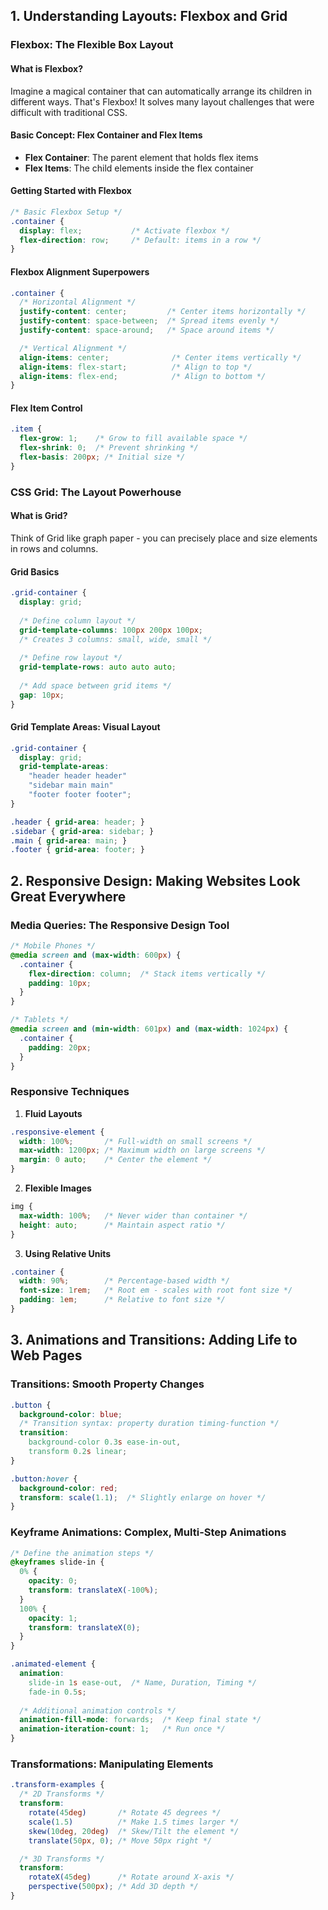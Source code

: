 ## 1. Understanding Layouts: Flexbox and Grid

### Flexbox: The Flexible Box Layout

#### What is Flexbox?
Imagine a magical container that can automatically arrange its children in different ways. That's Flexbox! It solves many layout challenges that were difficult with traditional CSS.

#### Basic Concept: Flex Container and Flex Items
- **Flex Container**: The parent element that holds flex items
- **Flex Items**: The child elements inside the flex container

#### Getting Started with Flexbox
```css
/* Basic Flexbox Setup */
.container {
  display: flex;           /* Activate flexbox */
  flex-direction: row;     /* Default: items in a row */
}
```

#### Flexbox Alignment Superpowers
```css
.container {
  /* Horizontal Alignment */
  justify-content: center;         /* Center items horizontally */
  justify-content: space-between;  /* Spread items evenly */
  justify-content: space-around;   /* Space around items */

  /* Vertical Alignment */
  align-items: center;              /* Center items vertically */
  align-items: flex-start;          /* Align to top */
  align-items: flex-end;            /* Align to bottom */
}
```

#### Flex Item Control
```css
.item {
  flex-grow: 1;    /* Grow to fill available space */
  flex-shrink: 0;  /* Prevent shrinking */
  flex-basis: 200px; /* Initial size */
}
```

### CSS Grid: The Layout Powerhouse

#### What is Grid?
Think of Grid like graph paper - you can precisely place and size elements in rows and columns.

#### Grid Basics
```css
.grid-container {
  display: grid;
  
  /* Define column layout */
  grid-template-columns: 100px 200px 100px;
  /* Creates 3 columns: small, wide, small */
  
  /* Define row layout */
  grid-template-rows: auto auto auto;
  
  /* Add space between grid items */
  gap: 10px;
}
```

#### Grid Template Areas: Visual Layout
```css
.grid-container {
  display: grid;
  grid-template-areas: 
    "header header header"
    "sidebar main main"
    "footer footer footer";
}

.header { grid-area: header; }
.sidebar { grid-area: sidebar; }
.main { grid-area: main; }
.footer { grid-area: footer; }
```

## 2. Responsive Design: Making Websites Look Great Everywhere

### Media Queries: The Responsive Design Tool
```css
/* Mobile Phones */
@media screen and (max-width: 600px) {
  .container {
    flex-direction: column;  /* Stack items vertically */
    padding: 10px;
  }
}

/* Tablets */
@media screen and (min-width: 601px) and (max-width: 1024px) {
  .container {
    padding: 20px;
  }
}
```

### Responsive Techniques
1. **Fluid Layouts**
```css
.responsive-element {
  width: 100%;       /* Full-width on small screens */
  max-width: 1200px; /* Maximum width on large screens */
  margin: 0 auto;    /* Center the element */
}
```

2. **Flexible Images**
```css
img {
  max-width: 100%;   /* Never wider than container */
  height: auto;      /* Maintain aspect ratio */
}
```

3. **Using Relative Units**
```css
.container {
  width: 90%;        /* Percentage-based width */
  font-size: 1rem;   /* Root em - scales with root font size */
  padding: 1em;      /* Relative to font size */
}
```

## 3. Animations and Transitions: Adding Life to Web Pages

### Transitions: Smooth Property Changes
```css
.button {
  background-color: blue;
  /* Transition syntax: property duration timing-function */
  transition: 
    background-color 0.3s ease-in-out,
    transform 0.2s linear;
}

.button:hover {
  background-color: red;
  transform: scale(1.1);  /* Slightly enlarge on hover */
}
```

### Keyframe Animations: Complex, Multi-Step Animations
```css
/* Define the animation steps */
@keyframes slide-in {
  0% { 
    opacity: 0;
    transform: translateX(-100%); 
  }
  100% { 
    opacity: 1;
    transform: translateX(0); 
  }
}

.animated-element {
  animation: 
    slide-in 1s ease-out,  /* Name, Duration, Timing */
    fade-in 0.5s;
  
  /* Additional animation controls */
  animation-fill-mode: forwards;  /* Keep final state */
  animation-iteration-count: 1;   /* Run once */
}
```

### Transformations: Manipulating Elements
```css
.transform-examples {
  /* 2D Transforms */
  transform: 
    rotate(45deg)       /* Rotate 45 degrees */
    scale(1.5)          /* Make 1.5 times larger */
    skew(10deg, 20deg)  /* Skew/Tilt the element */
    translate(50px, 0); /* Move 50px right */

  /* 3D Transforms */
  transform: 
    rotateX(45deg)      /* Rotate around X-axis */
    perspective(500px); /* Add 3D depth */
}
```